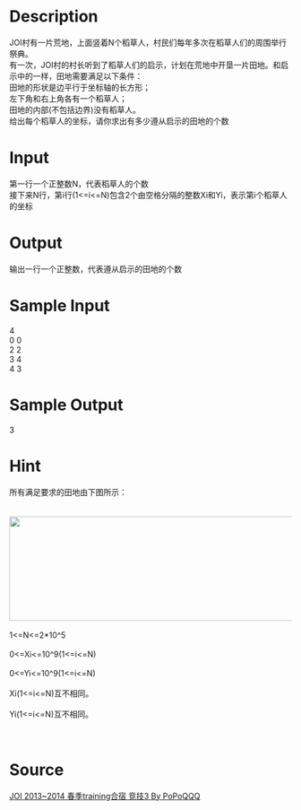 
# Description

<div class="content"><div>JOI村有一片荒地，上面竖着N个稻草人，村民们每年多次在稻草人们的周围举行祭典。</div>
<div>有一次，JOI村的村长听到了稻草人们的启示，计划在荒地中开垦一片田地。和启示中的一样，田地需要满足以下条件：</div>
<div>田地的形状是边平行于坐标轴的长方形；</div>
<div>左下角和右上角各有一个稻草人；</div>
<div>田地的内部(不包括边界)没有稻草人。</div>
<div>给出每个稻草人的坐标，请你求出有多少遵从启示的田地的个数</div>
<p></p></div>

# Input

<div class="content"><div>第一行一个正整数N，代表稻草人的个数</div>
<div>接下来N行，第i行(1&lt;=i&lt;=N)包含2个由空格分隔的整数Xi和Yi，表示第i个稻草人的坐标</div>
<p></p></div>

# Output

<div class="content"><div>输出一行一个正整数，代表遵从启示的田地的个数</div>
<p></p></div>

# Sample Input

<div class="content"><span class="sampledata">4<br/>
0 0<br/>
2 2<br/>
3 4<br/>
4 3</span></div>

# Sample Output

<div class="content"><span class="sampledata">3</span></div>

# Hint

<div class="content"><p></p><div>所有满足要求的田地由下图所示：</div><br/>
<div> <img src="/source/bzoj/4237/img/aHR0cHM6Ly9seWRzeS5jb20vSnVkZ2VPbmxpbmUvdXBsb2FkLzIwMTUwOC9hYS5qcGc=.jpg" width="549" height="186" alt=""/></div><br/>
<div>1&lt;=N&lt;=2*10^5</div><br/>
<div>0&lt;=Xi&lt;=10^9(1&lt;=i&lt;=N)</div><br/>
<div>0&lt;=Yi&lt;=10^9(1&lt;=i&lt;=N)</div><br/>
<div>Xi(1&lt;=i&lt;=N)互不相同。</div><br/>
<div>Yi(1&lt;=i&lt;=N)互不相同。</div><br/>
<div></div><br/>
<p></p><p></p></div>

# Source

<div class="content"><p><a href="problemset.php?search=JOI 2013~2014 春季training合宿 竞技3 By PoPoQQQ">JOI 2013~2014 春季training合宿 竞技3 By PoPoQQQ</a></p></div>

